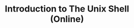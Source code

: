 ---
layout: workshop
category: workshop
title: "Introduction to The Unix Shell (Online)"
time: 1:00 PM - 4:00 PM PST
human_date: "April 11"
year: 2025
location: Remote - Zoom
instructors:
helpers:
pre_workshop_survey:
post_workshop_survey:
shoreline_url:
lesson_url:
description:  <b>Registration opens on March 18, 2025.</b>
---